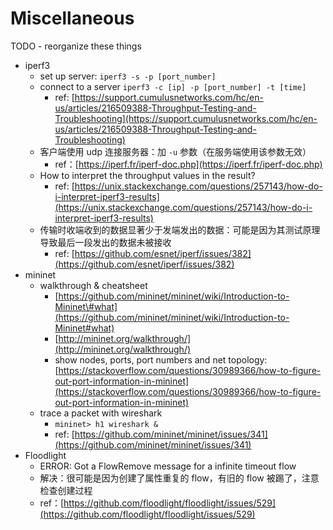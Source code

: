 # Miscellaneous

TODO - reorganize these things

* iperf3
  * set up server: `iperf3 -s -p [port_number]` 
  * connect to a server `iperf3 -c [ip] -p [port_number] -t [time]` 
    * ref: [https://support.cumulusnetworks.com/hc/en-us/articles/216509388-Throughput-Testing-and-Troubleshooting](https://support.cumulusnetworks.com/hc/en-us/articles/216509388-Throughput-Testing-and-Troubleshooting)
  * 客户端使用 udp 连接服务器：加 `-u` 参数（在服务端使用该参数无效）
    * ref：[https://iperf.fr/iperf-doc.php](https://iperf.fr/iperf-doc.php)
  * How to interpret the throughput values in the result?
    * ref: [https://unix.stackexchange.com/questions/257143/how-do-i-interpret-iperf3-results](https://unix.stackexchange.com/questions/257143/how-do-i-interpret-iperf3-results)
  * 传输时收端收到的数据显著少于发端发出的数据：可能是因为其测试原理导致最后一段发出的数据未被接收
    * ref: [https://github.com/esnet/iperf/issues/382](https://github.com/esnet/iperf/issues/382)
* mininet
  * walkthrough & cheatsheet
    * [https://github.com/mininet/mininet/wiki/Introduction-to-Mininet\#what](https://github.com/mininet/mininet/wiki/Introduction-to-Mininet#what)
    * [http://mininet.org/walkthrough/](http://mininet.org/walkthrough/)
    * show nodes, ports, port numbers and net topology: [https://stackoverflow.com/questions/30989366/how-to-figure-out-port-information-in-mininet](https://stackoverflow.com/questions/30989366/how-to-figure-out-port-information-in-mininet)
  * trace a packet with wireshark
    * `mininet> h1 wireshark &` 
    * ref: [https://github.com/mininet/mininet/issues/341](https://github.com/mininet/mininet/issues/341)
* Floodlight
  * ERROR: Got a FlowRemove message for a infinite timeout flow
  * 解决：很可能是因为创建了属性重复的 flow，有旧的 flow 被踢了，注意检查创建过程
  * ref：[https://github.com/floodlight/floodlight/issues/529](https://github.com/floodlight/floodlight/issues/529)

